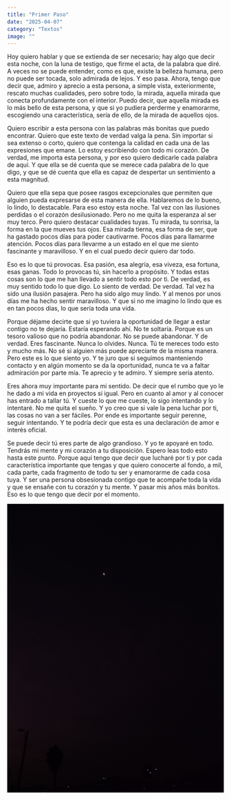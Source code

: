 ```yaml
---
title: "Primer Paso"
date: "2025-04-07"
category: "Textos"
image: ""
---
```


Hoy quiero hablar y que se extienda de ser necesario; hay algo que decir esta noche, con la luna de testigo, que firme el acta, de la palabra que diré. A veces no se puede entender, como es que, existe la belleza humana, pero no puede ser tocada, solo admirada de lejos. Y eso pasa. Ahora, tengo que decir que, admiro y aprecio a esta persona, a simple vista, exteriormente, rescato muchas cualidades, pero sobre todo, la mirada, aquella mirada que conecta profundamente con el interior. Puedo decir, que aquella mirada es lo más bello de esta persona, y que si yo pudiera perderme y enamorarme, escogiendo una característica, sería de ello, de la mirada de aquellos ojos.

Quiero escribir a esta persona con las palabras más bonitas que puedo encontrar. Quiero que este texto de verdad valga la pena. Sin importar si sea extenso o corto, quiero que contenga la calidad en cada una de las expresiones que emane. Lo estoy escribiendo con todo mi corazón. De verdad, me importa esta persona, y por eso quiero dedicarle cada palabra de aquí. Y que ella se dé cuenta que se merece cada palabra de lo que digo, y que se dé cuenta que ella es capaz de despertar un sentimiento a esta magnitud. 

Quiero que ella sepa que posee rasgos excepcionales que permiten que alguien pueda expresarse de esta manera de ella. Hablaremos de lo bueno, lo lindo, lo destacable. Para eso estoy esta noche. Tal vez con las ilusiones perdidas o el corazón desilusionado. Pero no me quita la esperanza al ser muy terco. Pero quiero destacar cualidades tuyas. Tu mirada, tu sonrisa, la forma en la que mueves tus ojos. Esa mirada tierna, esa forma de ser, que ha gastado pocos días para poder cautivarme. Pocos días para llamarme atención. Pocos días para llevarme a un estado en el que me siento fascinante y maravilloso. Y en el cual puedo decir quiero dar todo.

Eso es lo que tú provocas. Esa pasión, esa alegría, esa viveza, esa fortuna, esas ganas. Todo lo provocas tú, sin hacerlo a propósito. Y todas estas cosas son lo que me han llevado a sentir todo esto por ti. De verdad, es muy sentido todo lo que digo. Lo siento de verdad. De verdad. Tal vez ha sido una ilusión pasajera. Pero ha sido algo muy lindo. Y al menos por unos días me ha hecho sentir maravilloso. Y que si no me imagino lo lindo que es en tan pocos días, lo que sería toda una vida.

Porque déjame decirte que si yo tuviera la oportunidad de llegar a estar contigo no te dejaría. Estaría esperando ahí. No te soltaría. Porque es un tesoro valioso que no podría abandonar. No se puede abandonar. Y de verdad. Eres fascinante. Nunca lo olvides. Nunca. Tú te mereces todo esto y mucho más. No sé si alguien más puede apreciarte de la misma manera. Pero este es lo que siento yo. Y te juro que si seguimos manteniendo contacto y en algún momento se da la oportunidad, nunca te va a faltar admiración por parte mía. Te aprecio y te admiro. Y siempre sería atento. 

Eres ahora muy importante para mi sentido. De decir que el rumbo que yo le he dado a mi vida en proyectos sí igual. Pero en cuanto al amor y al conocer has entrado a tallar tú. Y cueste lo que me cueste, lo sigo intentando y lo intentaré. No me quita el sueño. Y yo creo que si vale la pena luchar por ti, las cosas no van a ser fáciles. Por ende es importante seguir perenne, seguir intentando. Y te podría decir que esta es una declaración de amor e interés oficial. 

Se puede decir tú eres parte de algo grandioso. Y yo te apoyaré en todo. Tendrás mi mente y mi corazón a tu disposición. Espero leas todo esto hasta este punto. Porque aquí tengo que decir que lucharé por ti y por cada característica importante que tengas y que quiero conocerte al fondo, a mil, cada parte, cada fragmento de todo tu ser y enamorarme de cada cosa tuya. Y ser una persona obsesionada contigo que te acompañe toda la vida y que se ensañe con tu corazón y tu mente. Y pasar mis años más bonitos. Eso es lo que tengo que decir por el momento. 

![La luna](public/images/la-luna.jpg)
